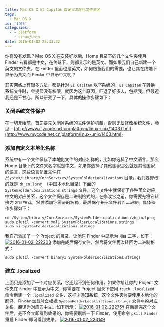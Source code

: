 ```yaml
---
title: Mac OS X EI Capitan 自定义本地化文件夹名
tags:
  - Mac OS X
id: '1405'
categories:
  - - platform
    - Linux/Unix
date: 2016-01-02 22:33:32
---
```


你有没有发现？Mac OS X 在安装好以后，Home 目录下的几个文件夹使用 Finder 去看都是中文，在终端下，则都显示的是英文。而如果我们自己新建一个英文的文件夹，在 Finder 里面也是英文，如何根据我们的需要，也让其在终端下显示为英文而 Finder 中显示中文呢？
<!-- more -->
其实网络上有很多方法，都是针对 `EI Capitan` 以下系统的，`EI Capitan` 在转换系统文件时，会提示没有权限。就因为这个原因，吓退了好多人，包括我。但最近我还是不甘心，所以研究了一下。具体的操作步骤如下：

### 关闭系统文件保护

在一切开始前，首先要先关闭掉系统的文件保护机制，否则无法修改系统文件，参见 - [http://www.mycode.net.cn/platform/linux-unix/1403.html](http://www.mycode.net.cn/platform/linux-unix/1403.html)

### 添加自定义本地化名称

系统中有一个文件保存了本地化文件的对应名称的，比如你选择了中文语言，那么 Home 目录下的文件夹名字就是中文，如果你选择了其他国家那么就是其他国家的语言，这些语言配置文件在 `/System/Library/CoreServices/SystemFolderLocalizations` 目录。我们要修改的就是 `zh_cn.lproj` （中国本地化目录）下面的 `SystemFolderLocalizations.strings` 文件。这个文件中就保存了各种英文对应中文的对应关系，这个文件保存是二进制格式的，在修改它之前，你需要先将它转换为 xml 格式，然后添加你需要的名称，最后保存并把文件转回二进制。具体操作步骤如下：

```
cd /System/Library/CoreServices/SystemFolderLocalizations/zh_cn.lproj
sudo plutil -convert xml1 SystemFolderLocalizations.strings
sudo vi SystemFolderLocalizations.strings
```

我自己添加了一个 Project 的目录，让他在 Finder 中显示为 `项目` 二字，如下： [![2016-01-02_222203](http://www.mycode.net.cn/wp-content/uploads/2016/01/2016-01-02_222203-300x160.png)](http://www.mycode.net.cn/wp-content/uploads/2016/01/2016-01-02_222203.png) 添加完成后保存文件，然后将文件再次转回为二进制格式：

```
sudo plutil -convert binary1 SystemFolderLocalizations.strings
```

### 建立 .localized

上面只是添加了一个对应关系，它还起不到任何作用，如果你想让你的 Project 文件夹在 Finder 中显示为中文，你需要在 Project 目录下使用 `touch .localized` 命令新建一个 `.localized` 文件，这样才通知系统，这个文件夹为要使用本地化的翻译，Finder 加载时会根据 `SystemFolderLocalizations.strings` 文件中的对应关系，翻译为对应的中文。如下所示： [![2016-01-02_222759](http://www.mycode.net.cn/wp-content/uploads/2016/01/2016-01-02_222759-300x118.png)](http://www.mycode.net.cn/wp-content/uploads/2016/01/2016-01-02_222759.png) 在新建完这个文件后，是不会立即看到效果的，你需要刷新一下 Finder，使用命令 `pkill Finder` 重启 Finder 即可看到效果。 [![2016-01-02_223149](http://www.mycode.net.cn/wp-content/uploads/2016/01/2016-01-02_223149-300x205.png)](http://www.mycode.net.cn/wp-content/uploads/2016/01/2016-01-02_223149.png)